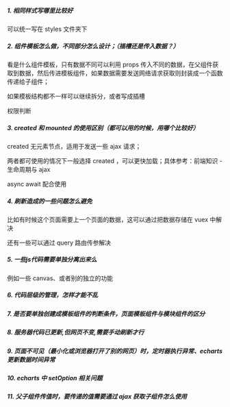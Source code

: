 ##### 1. 相同样式写哪里比较好

可以统一写在 styles 文件夹下

##### 2. 组件模板怎么做，不同部分怎么设计；（插槽还是传入数据？）

看是什么组件模板，只有数据不同可以利用 props 传入不同的数据，在父组件获取到数据，然后传进模板组件，如果数据需要发送网络请求获取则封装成一个函数传递给子组件；

如果模板结构都不一样可以继续拆分，或者写成插槽

权限判断

##### 3.  created 和 mounted 的使用区别（都可以用的时候，用哪个比较好）

 created 无元素节点，适用于发送一些 ajax 请求；

两者都可使用的情况下一般选择 created ，可以更快加载；具体参考：前端知识 - 生命周期与 ajax

async await 配合使用

##### 4. 刷新造成的一些问题怎么避免

比如有时候这个页面需要上一个页面的数据，这可以通过把数据存储在 vuex 中解决

还有一些可以通过 query 路由传参解决

##### 5. 一些js代码需要单独分离出来么

例如一些 canvas、或者别的独立的功能



##### 6. 代码层级的管理，怎样才能不乱

##### 7. 是否要单独创建成模板组件的判断条件，页面模板组件与模块组件的区分

##### 8. 服务器代码已更新,但网页不变,需要手动刷新才行

##### 9. 页面不可见（最小化或浏览器打开了别的网页）时，定时器执行异常、echarts 更新数据时间异常

##### 10. echarts 中 setOption 相关问题



##### 11. 父子组件传值时，要传递的值需要通过 ajax 获取子组件怎么使用

